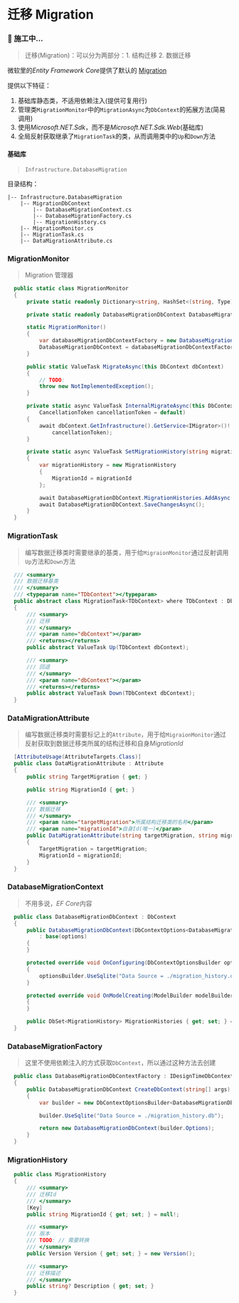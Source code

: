 # 迁移 Migration

### 🚧 施工中...

> 迁移(Migration)：可以分为两部分：1. 结构迁移  2. 数据迁移

微软里的*Entity Framework Core*提供了默认的 [Migration](https://docs.microsoft.com/zh-cn/ef/core/managing-schemas/migrations/?tabs=dotnet-core-cli)

提供以下特征：

1. 基础库静态类，不适用依赖注入(提供可复用行)
2. 管理类`MigrationMonitor`中的`MigrationAsync`为`DbContext`的拓展方法(简易调用)
3. 使用*Microsoft.NET.Sdk*，而不是*Microsoft.NET.Sdk.Web*(基础库)
4. 全局反射获取继承了`MigrationTask`的类，从而调用类中的`Up`和`Down`方法

#### 基础库

> `Infrastructure.DatabaseMigration`

目录结构：

    |-- Infrastructure.DatabaseMigration
        |-- MigrationDbContext
            |-- DatabaseMigrationContext.cs
            |-- DatabaseMigrationFactory.cs
            |-- MigrationHistory.cs
        |-- MigrationMonitor.cs
        |-- MigrationTask.cs
        |-- DataMigrationAttribute.cs


<!-- tabs:start -->

### **MigrationMonitor**

> Migration 管理器

```csharp
  public static class MigrationMonitor
  {
      private static readonly Dictionary<string, HashSet<(string, Type)>> PendingMigration = new();

      private static readonly DatabaseMigrationDbContext DatabaseMigrationDbContext;

      static MigrationMonitor()
      {
          var databaseMigrationDbContextFactory = new DatabaseMigrationDbContextFactory();
          DatabaseMigrationDbContext = databaseMigrationDbContextFactory.CreateDbContext(Array.Empty<string>());
      }

      public static ValueTask MigrateAsync(this DbContext dbContext)
      {
          // TODO:
          throw new NotImplementedException();
      }

      private static async ValueTask InternalMigrateAsync(this DbContext dbContext, string? targetMigration = null,
          CancellationToken cancellationToken = default)
      {
          await dbContext.GetInfrastructure().GetService<IMigrator>()!.MigrateAsync(targetMigration,
              cancellationToken);
      }

      private static async ValueTask SetMigrationHistory(string migrationId)
      {
          var migrationHistory = new MigrationHistory
          {
              MigrationId = migrationId
          };

          await DatabaseMigrationDbContext.MigrationHistories.AddAsync(migrationHistory);
          await DatabaseMigrationDbContext.SaveChangesAsync();
      }
  }
```

### **MigrationTask**

> 编写数据迁移类时需要继承的基类，用于给`MigraionMonitor`通过反射调用`Up`方法和`Down`方法

```csharp
  /// <summary>
  /// 数据迁移基类
  /// </summary>
  /// <typeparam name="TDbContext"></typeparam>
  public abstract class MigrationTask<TDbContext> where TDbContext : DbContext
  {
      /// <summary>
      /// 迁移
      /// </summary>
      /// <param name="dbContext"></param>
      /// <returns></returns>
      public abstract ValueTask Up(TDbContext dbContext);

      /// <summary>
      /// 回退
      /// </summary>
      /// <param name="dbContext"></param>
      /// <returns></returns>
      public abstract ValueTask Down(TDbContext dbContext);
  }
```

### **DataMigrationAttribute**

> 编写数据迁移类时需要标记上的`Attribute`，用于给`MigraionMonitor`通过反射获取到数据迁移类所属的结构迁移和自身*MigrationId*

```csharp
  [AttributeUsage(AttributeTargets.Class)]
  public class DataMigrationAttribute : Attribute
  {
      public string TargetMigration { get; }

      public string MigrationId { get; }

      /// <summary>
      /// 数据迁移
      /// </summary>
      /// <param name="targetMigration">所属结构迁移类的名称</param>
      /// <param name="migrationId">自身Id(唯一)</param>
      public DataMigrationAttribute(string targetMigration, string migrationId)
      {
          TargetMigration = targetMigration;
          MigrationId = migrationId;
      }
  }
```

### **DatabaseMigrationContext**

> 不用多说，*EF Core*内容

```csharp
  public class DatabaseMigrationDbContext : DbContext
  {
      public DatabaseMigrationDbContext(DbContextOptions<DatabaseMigrationDbContext> options)
          : base(options)
      {
      }

      protected override void OnConfiguring(DbContextOptionsBuilder optionsBuilder)
      {
          optionsBuilder.UseSqlite("Data Source = ./migration_history.db");
      }

      protected override void OnModelCreating(ModelBuilder modelBuilder)
      {
      }

      public DbSet<MigrationHistory> MigrationHistories { get; set; } = null!;
  }
```

### **DatabaseMigrationFactory**

> 这里不使用依赖注入的方式获取`DbContext`，所以通过这种方法去创建

```csharp
  public class DatabaseMigrationDbContextFactory : IDesignTimeDbContextFactory<DatabaseMigrationDbContext>
  {
      public DatabaseMigrationDbContext CreateDbContext(string[] args)
      {
          var builder = new DbContextOptionsBuilder<DatabaseMigrationDbContext>();

          builder.UseSqlite("Data Source = ./migration_history.db");

          return new DatabaseMigrationDbContext(builder.Options);
      }
  }
```

### **MigrationHistory**

```csharp
  public class MigrationHistory
  {
      /// <summary>
      /// 迁移Id
      /// </summary>
      [Key] 
      public string MigrationId { get; set; } = null!;

      /// <summary>
      /// 版本
      /// TODO: // 需要转换
      /// </summary>
      public Version Version { get; set; } = new Version();

      /// <summary>
      /// 迁移描述
      /// </summary>
      public string? Description { get; set; }
  }
```

<!-- tabs:end -->
